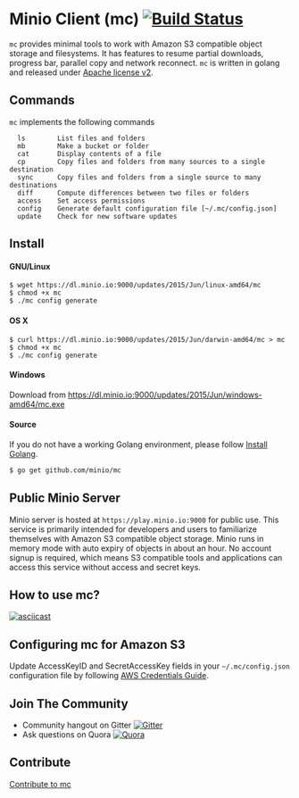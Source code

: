 # Minio Client (mc) [![Build Status](https://travis-ci.org/minio/mc.svg)](https://travis-ci.org/minio/mc)

``mc`` provides minimal tools to work with Amazon S3 compatible object storage and filesystems. It has features to resume partial downloads, progress bar, parallel copy and network reconnect. ``mc`` is written in golang and released under [Apache license v2](./LICENSE).

## Commands

``mc`` implements the following commands
```
  ls		List files and folders
  mb		Make a bucket or folder
  cat		Display contents of a file
  cp		Copy files and folders from many sources to a single destination
  sync		Copy files and folders from a single source to many destinations
  diff		Compute differences between two files or folders
  access	Set access permissions
  config	Generate default configuration file [~/.mc/config.json]
  update	Check for new software updates
```

## Install

#### GNU/Linux

~~~
$ wget https://dl.minio.io:9000/updates/2015/Jun/linux-amd64/mc
$ chmod +x mc
$ ./mc config generate
~~~

#### OS X 

~~~
$ curl https://dl.minio.io:9000/updates/2015/Jun/darwin-amd64/mc > mc
$ chmod +x mc
$ ./mc config generate
~~~

#### Windows

Download from https://dl.minio.io:9000/updates/2015/Jun/windows-amd64/mc.exe

#### Source

If you do not have a working Golang environment, please follow [Install Golang](./INSTALLGO.md).

```sh
$ go get github.com/minio/mc
```

## Public Minio Server

Minio server is hosted at ``https://play.minio.io:9000`` for public use. This service is primarily intended for developers and users to familiarize themselves with Amazon S3 compatible object storage. Minio runs in memory mode with auto expiry of objects in about an hour.  No account signup is required, which means S3 compatible tools and applications can access this service without access and secret keys.

## How to use mc?

[![asciicast](https://asciinema.org/a/21509.png)](https://asciinema.org/a/21509?async)

## Configuring mc for Amazon S3

Update AccessKeyID and SecretAccessKey fields in your ``~/.mc/config.json`` configuration file by following [AWS Credentials Guide](http://docs.aws.amazon.com/AWSSimpleQueueService/latest/SQSGettingStartedGuide/AWSCredentials.html).

## Join The Community
* Community hangout on Gitter    [![Gitter](https://badges.gitter.im/Join%20Chat.svg)](https://gitter.im/minio/minio?utm_source=badge&utm_medium=badge&utm_campaign=pr-badge&utm_content=badge)
* Ask questions on Quora  [![Quora](http://upload.wikimedia.org/wikipedia/commons/thumb/5/57/Quora_logo.svg/55px-Quora_logo.svg.png)](http://www.quora.com/Minio)

## Contribute

[Contribute to mc](./CONTRIBUTING.md)
